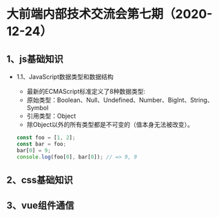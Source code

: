 # 大前端内部技术交流会第七期（2020-12-24）  
## 1、js基础知识  
- 1.1、JavaScript数据类型和数据结构  
    + 最新的ECMAScript标准定义了8种数据类型:  
    + 原始类型：Boolean、Null、Undefined、Number、BigInt、String、Symbol  
    + 引用类型：Object  
    + 除Object以外的所有类型都是不可变的（值本身无法被改变）。  
  
    ```javascript
    const foo = [1, 2];
    const bar = foo;
    bar[0] = 9;
    console.log(foo[0], bar[0]); // => 9, 9
    ```

## 2、css基础知识
## 3、vue组件通信

